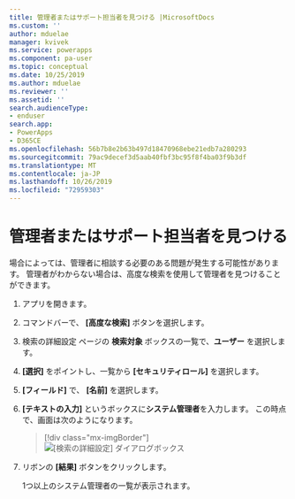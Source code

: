 ```yaml
---
title: 管理者またはサポート担当者を見つける |MicrosoftDocs
ms.custom: ''
author: mduelae
manager: kvivek
ms.service: powerapps
ms.component: pa-user
ms.topic: conceptual
ms.date: 10/25/2019
ms.author: mduelae
ms.reviewer: ''
ms.assetid: ''
search.audienceType:
- enduser
search.app:
- PowerApps
- D365CE
ms.openlocfilehash: 56b7b8e2b63b497d18470968ebe21edb7a280293
ms.sourcegitcommit: 79ac9decef3d5aab40fbf3bc95f8f4ba03f9b3df
ms.translationtype: MT
ms.contentlocale: ja-JP
ms.lasthandoff: 10/26/2019
ms.locfileid: "72959303"
---
```

# <a name="find-your-administrator-or-support-person"></a>管理者またはサポート担当者を見つける 

場合によっては、管理者に相談する必要のある問題が発生する可能性があります。 管理者がわからない場合は、高度な検索を使用して管理者を見つけることができます。  
  
1. アプリを開きます。  
  
2. コマンドバーで、 **[高度な検索]** ボタンを選択します。
  
3. 検索の詳細設定 ページの **検索対象** ボックスの一覧で、**ユーザー** を選択します。  
  
4. **[選択]** をポイントし、一覧から **[セキュリティロール]** を選択します。  
  
5. **[フィールド]** で、 **[名前]** を選択します。  
  
6. **[テキストの入力]** というボックスに**システム管理者**を入力します。 この時点で、画面は次のようになります。  
     
   > [!div class="mx-imgBorder"]
   > ![[検索の詳細設定] ダイアログボックス](media/find-admnistrator-advanced-find-complete.png "[検索の詳細設定] ダイアログボックス")  
  
7. リボンの **[結果]** ボタンをクリックします。  
  
   1つ以上のシステム管理者の一覧が表示されます。  
  
